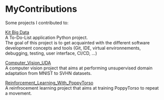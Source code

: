# MyContributions
Some projects I contributed to:

[Kit Big Data](https://github.com/jaimeMontea/Kit_BIG_Data)
<Br>A To-Do-List application Python project.
<Br>The goal of this project is to get acquainted with the different software development concepts and tools (Git, IDE, virtual environnements, debugging, testing, user interface, CI/CD, ...)

[Computer_Vision_UDA](https://github.com/marc-Ed/Computer_Vision_UDA)
<Br>A computer vision project that aims at performing unsupervised domain adaptation from MNIST to SVHN datasets.

[Reinforcement_Learning_With_PoppyTorso](https://github.com/PierreBio/Poppy)
<Br>A reinfrocement learning project that aims at training PoppyTorso to repeat a movement.
